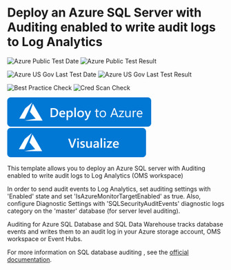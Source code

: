 # Deploy an Azure SQL Server with Auditing enabled to write audit logs to Log Analytics

![Azure Public Test Date](https://azurequickstartsservice.blob.core.windows.net/badges/201-sql-auditing-server-policy-to-oms/PublicLastTestDate.svg)
![Azure Public Test Result](https://azurequickstartsservice.blob.core.windows.net/badges/201-sql-auditing-server-policy-to-oms/PublicDeployment.svg)

![Azure US Gov Last Test Date](https://azurequickstartsservice.blob.core.windows.net/badges/201-sql-auditing-server-policy-to-oms/FairfaxLastTestDate.svg)
![Azure US Gov Last Test Result](https://azurequickstartsservice.blob.core.windows.net/badges/201-sql-auditing-server-policy-to-oms/FairfaxDeployment.svg)

![Best Practice Check](https://azurequickstartsservice.blob.core.windows.net/badges/201-sql-auditing-server-policy-to-oms/BestPracticeResult.svg)
![Cred Scan Check](https://azurequickstartsservice.blob.core.windows.net/badges/201-sql-auditing-server-policy-to-oms/CredScanResult.svg)

[![Deploy To Azure](https://raw.githubusercontent.com/Azure/azure-quickstart-templates/master/1-CONTRIBUTION-GUIDE/images/deploytoazure.svg?sanitize=true)](https://portal.azure.com/#create/Microsoft.Template/uri/https%3A%2F%2Fraw.githubusercontent.com%2FAzure%2Fazure-quickstart-templates%2Fmaster%2F201-sql-auditing-server-policy-to-oms%2Fazuredeploy.json)  [![Visualize](https://raw.githubusercontent.com/Azure/azure-quickstart-templates/master/1-CONTRIBUTION-GUIDE/images/visualizebutton.svg?sanitize=true)](http://armviz.io/#/?load=https%3A%2F%2Fraw.githubusercontent.com%2FAzure%2Fazure-quickstart-templates%2Fmaster%2F201-sql-auditing-server-policy-to-oms%2Fazuredeploy.json)

This template allows you to deploy an Azure SQL server with Auditing enabled to write audit logs to Log Analytics (OMS workspace) 

In order to send audit events to Log Analytics, set auditing settings with 'Enabled' state and set 'IsAzureMonitorTargetEnabled' as true.
Also, configure Diagnostic Settings with 'SQLSecurityAuditEvents' diagnostic logs category on the 'master' database (for server level auditing).

Auditing for Azure SQL Database and SQL Data Warehouse tracks database events and writes them to an audit log in your Azure storage account, OMS workspace or Event Hubs.

For more information on SQL database auditing , see the [official documentation]( https://docs.microsoft.com/en-us/azure/sql-database/sql-database-auditing).


